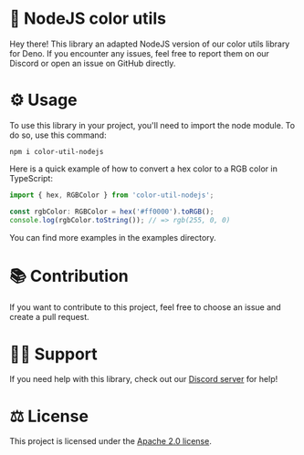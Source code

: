 # 🎨 NodeJS color utils
Hey there! This library an adapted NodeJS version of our color utils library for Deno. If you encounter any issues, 
feel free to report them on our Discord or open an issue on GitHub directly.

# ⚙️ Usage
To use this library in your project, you'll need to import the node module. To do so, use this command:
```
npm i color-util-nodejs
```

Here is a quick example of how to convert a hex color to a RGB color in TypeScript:
```ts
import { hex, RGBColor } from 'color-util-nodejs';

const rgbColor: RGBColor = hex('#ff0000').toRGB();
console.log(rgbColor.toString()); // => rgb(255, 0, 0) 
```

You can find more examples in the examples directory.

# 📚 Contribution
If you want to contribute to this project, feel free to choose an issue and create a pull request. 

# 🤷‍♀️ Support
If you need help with this library, check out our [Discord server](https://discord.metahond.dev) for help!

# ⚖️ License
This project is licensed under the [Apache 2.0 license](./LICENSE).
